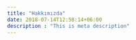 ```yaml
---
title: "Hakkımızda"
date: 2018-07-14T12:58:14+06:00
description : "This is meta description"
---
```


